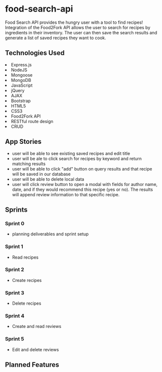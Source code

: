 # food-search-api

Food Search API provides the hungry user with a tool to find recipes! Integration of the Food2Fork API allows the user to search for recipes by ingredients in their inventory. The user can then save the search results and generate a list of saved recipes they want to cook.

## Technologies Used

<li> Express.js </li>
<li> NodeJS </li>
<li> Mongoose </li>
<li> MongoDB </li>
<li> JavaScript </li>
<li> jQuery </li>
<li> AJAX </li>
<li> Bootstrap </li>
<li> HTML5 </li>
<li> CSS3 </li>
<li> Food2Fork API </li>
<li> RESTful route design </li>
<li> CRUD </li>

## App Stories

* user will be able to see existing saved recipes and edit title
* user will be ale to click search for recipes by keyword and return matching results
* user will be able to click "add" button on query results and that recipe will be saved in our database
* user will be able to delete local data
* user will click review button to open a modal with fields for author name, date, and if they would recommend this recipe (yes or no). The results will append review information to that specific recipe.


## Sprints

### Sprint 0

- planning deliverables and sprint setup

### Sprint 1

- Read recipes

### Sprint 2

- Create recipes

### Sprint 3

- Delete recipes

### Sprint 4

- Create and read reviews

### Sprint 5

- Edit and delete reviews

## Planned Features
